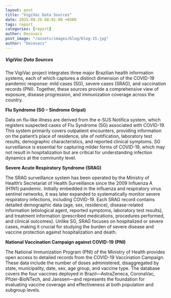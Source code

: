 ```yaml
---
layout: post
title: "VigiVac Data Sources"
date: 2025-08-26 08:01:00 +0300
tags: report
categories: [report]
author: Decovacs
post_image: "/assets/images/blog/blog-15.jpg"
author: "Decovacs"
---
```


<h5>VigiVac Data Sources</h5>
<p>The VigiVac project integrates three major Brazilian health information systems, each of which captures a distinct dimension of the COVID-19 pandemic response: mild cases (SG), severe cases (SRAG), and vaccination records (PNI). Together, these sources provide a comprehensive view of exposure, disease progression, and immunization coverage across the country.</p>

<p><b>Flu Syndrome (SG – Síndrome Gripal)</b></p>
<p>Data on flu-like illness are derived from the e-SUS Notifica system, which registers suspected cases of Flu Syndrome (SG) associated with COVID-19. This system primarily covers outpatient encounters, providing information on the patient’s place of residence, site of notification, laboratory test results, demographic characteristics, and reported clinical symptoms. SG surveillance is essential for capturing milder forms of COVID-19, which may not result in hospitalization but are critical for understanding infection dynamics at the community level.</p>

<p><b>Severe Acute Respiratory Syndrome (SRAG)</b></p>
<p>The SRAG surveillance system has been operated by the Ministry of Health’s Secretariat of Health Surveillance since the 2009 Influenza A (H1N1) pandemic. Initially embedded in the influenza and respiratory virus sentinel networks, it was later expanded to systematically monitor severe respiratory infections, including COVID-19. Each SRAG record contains detailed demographic data (age, sex, residence), disease-related information (etiological agent, reported symptoms, laboratory test results), and treatment information (prescribed medications, procedures performed, and clinical outcomes). Unlike SG, SRAG focuses on hospitalized or severe cases, making it crucial for studying the burden of severe disease and vaccine protection against hospitalization and death.</p>

<p><b>National Vaccination Campaign against COVID-19 (PNI)</b></p>
<p>The National Immunization Program (PNI) of the Ministry of Health provides open access to detailed records from the COVID-19 Vaccination Campaign. These data include the number of doses administered, disaggregated by state, municipality, date, sex, age group, and vaccine type. The database covers the four vaccines deployed in Brazil—AstraZeneca, CoronaVac, Pfizer-BioNTech, and Janssen—and represents the foundation for evaluating vaccine coverage and effectiveness at both population and subgroup levels.</p>